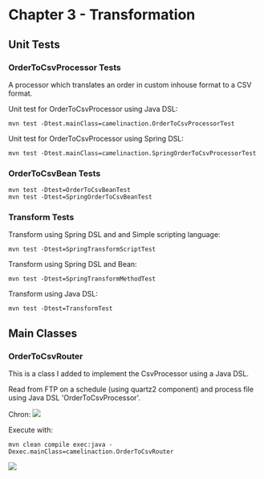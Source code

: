 # Chapter 3 - Transformation

## Unit Tests ##

### OrderToCsvProcessor Tests

A processor which translates an order in custom inhouse format to a CSV format.

Unit test for OrderToCsvProcessor using Java DSL:

	mvn test -Dtest.mainClass=camelinaction.OrderToCsvProcessorTest

Unit test for OrderToCsvProcessor using Spring DSL:
	
	mvn test -Dtest.mainClass=camelinaction.SpringOrderToCsvProcessorTest

### OrderToCsvBean Tests ###

	mvn test -Dtest=OrderToCsvBeanTest
	mvn test -Dtest=SpringOrderToCsvBeanTest
	
### Transform Tests

Transform using Spring DSL and and Simple scripting language:

	mvn test -Dtest=SpringTransformScriptTest

Transform using Spring DSL and Bean:

	mvn test -Dtest=SpringTransformMethodTest
	
Transform using Java DSL:
	
	mvn test -Dtest=TransformTest

## Main Classes ##

### OrderToCsvRouter ###

This is a class I added to implement the CsvProcessor using  a Java DSL.

Read from FTP on a schedule (using quartz2 component) and process file using Java DSL 'OrderToCsvProcessor'.

Chron:
![](http://2.bp.blogspot.com/--d9V7XzD9aU/UgzRLNXIgSI/AAAAAAAAAcM/cIzUHV665v0/s320/cron.png) 

Execute with:

	mvn clean compile exec:java -Dexec.mainClass=camelinaction.OrderToCsvRouter

![](https://blog.christianposta.com/images/apache-camel-logo.jpg) 

